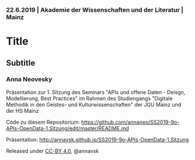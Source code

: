 ### 22.6.2019 | Akademie der Wissenschaften und der Literatur | Mainz

# Title

## Subtitle

### Anna Neovesky

Präsentation zur 1. Sitzung des Seminars "APIs und offene Daten - Deisgn, Modellierung, Best Practices" im Rahmen des Studiengangs "Digitale Methodik in den Geistes- und Kulturwissenschaften" der JGU Mainz und der HS Mainz

Code zu diesem Repositorium:
https://github.com/annaneo/SS2019-9o-APIs-OpenData-1.Sitzung/edit/master/README.md

Präsentation: http://annavsk.github.io/SS2019-9o-APIs-OpenData-1.Sitzung

Released under [CC-BY 4.0](https://creativecommons.org/licenses/by/4.0/), @annavsk
